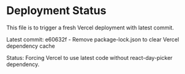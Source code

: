 # Deployment Status

This file is to trigger a fresh Vercel deployment with latest commit.

Latest commit: e60632f - Remove package-lock.json to clear Vercel dependency cache

Status: Forcing Vercel to use latest code without react-day-picker dependency.